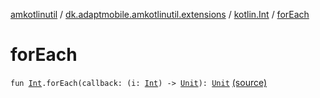[amkotlinutil](../../index.md) / [dk.adaptmobile.amkotlinutil.extensions](../index.md) / [kotlin.Int](index.md) / [forEach](./for-each.md)

# forEach

`fun `[`Int`](https://kotlinlang.org/api/latest/jvm/stdlib/kotlin/-int/index.html)`.forEach(callback: (i: `[`Int`](https://kotlinlang.org/api/latest/jvm/stdlib/kotlin/-int/index.html)`) -> `[`Unit`](https://kotlinlang.org/api/latest/jvm/stdlib/kotlin/-unit/index.html)`): `[`Unit`](https://kotlinlang.org/api/latest/jvm/stdlib/kotlin/-unit/index.html) [(source)](https://github.com/adaptmobile-organization/amkotlinutil/tree/master/amkotlinutil/amkotlinutil/src/main/java/dk/adaptmobile/amkotlinutil/extensions/IntExtensions.kt#L14)
